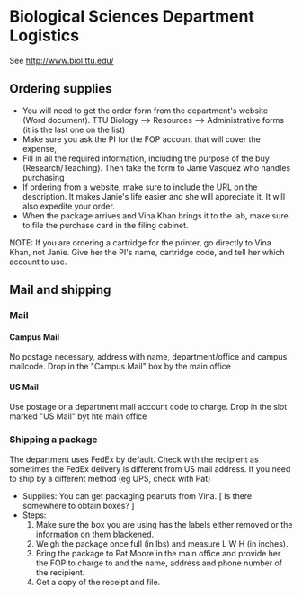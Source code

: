 Biological Sciences Department Logistics
========================================

See http://www.biol.ttu.edu/

Ordering supplies
-----------------

- You will need to get the order form from the department's website (Word document). TTU Biology --> Resources --> Administrative forms (it is the last one on the list)
- Make sure you ask the PI for the FOP account that will cover the expense,
- Fill in all the required information, including the purpose of the buy (Research/Teaching).  Then take the form to Janie Vasquez who handles purchasing
- If ordering from a website, make sure to include the URL on the description. It makes Janie's life easier and she will appreciate it. It will also expedite your order.
- When the package arrives and Vina Khan brings it to the lab, make sure to file the purchase card in the filing cabinet.

NOTE: If you are ordering a cartridge for the printer, go directly to Vina Khan, not Janie. Give her the PI's name, cartridge code, and tell her which account to use.


Mail and shipping
-----------------

### Mail ###

#### Campus Mail ####

No postage necessary, address with name, department/office and campus mailcode.  Drop in the "Campus Mail" box by the main office

#### US Mail ####

Use postage or a department mail account code to charge.  Drop in the slot marked "US Mail" byt hte main office

### Shipping a package ###

The department uses FedEx by default. Check with the recipient as sometimes the FedEx delivery is different from US mail address.  If you need to ship by a different method (eg UPS, check with Pat)

- Supplies: You can get packaging peanuts from Vina.  [ Is there somewhere to obtain boxes? ]
- Steps:
  1. Make sure the box you are using has the labels either removed or the information on them blackened.
  2. Weigh the package once full (in lbs) and measure L W H (in inches).
  3. Bring the package to Pat Moore in the main office and provide her the FOP to charge to and the name, address and phone number of the recipient. 
  4. Get a copy of the receipt and file.
